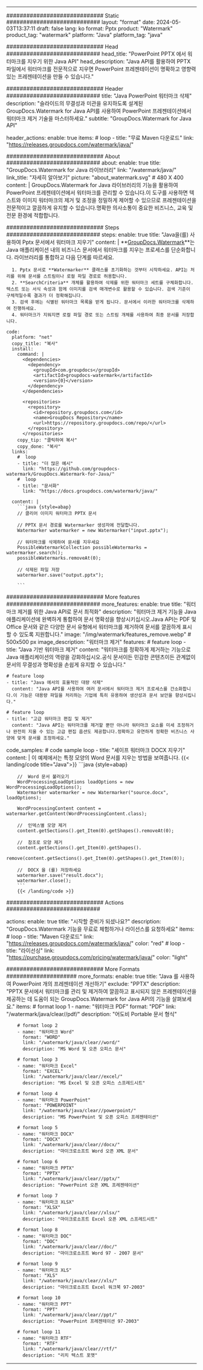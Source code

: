 
---
############################# Static ############################
layout: "format"
date:  2024-05-03T13:37:11
draft: false
lang: ko
format: Pptx
product: "Watermark"
product_tag: "watermark"
platform: "Java"
platform_tag: "java"

############################# Head ############################
head_title: "PowerPoint PPTX 에서 워터마크를 지우기 위한 Java API"
head_description: "Java API를 활용하여 PPTX 파일에서 워터마크를 전문적으로 지우면 PowerPoint 프레젠테이션이 명확하고 영향력 있는 프레젠테이션을 만들 수 있습니다."

############################# Header ############################
title: "Java PowerPoint 워터마크 삭제" 
description: "슬라이드의 무결성과 미관을 유지하도록 설계된 GroupDocs.Watermark for Java API를 사용하여 PowerPoint 프레젠테이션에서 워터마크 제거 기술을 마스터하세요."
subtitle: "GroupDocs.Watermark for Java API" 

header_actions:
  enable: true
  items:
    #  loop
    - title: "무료 Maven 다운로드"
      link: "https://releases.groupdocs.com/watermark/java/"
      
############################# About ############################
about:
    enable: true
    title: "GroupDocs.Watermark for Java 라이브러리"
    link: "/watermark/java/"
    link_title: "자세히 알아보기"
    picture: "about_watermark.svg" # 480 X 400
    content: |
       GroupDocs.Watermark for Java 라이브러리의 기능을 활용하여 PowerPoint 프레젠테이션에서 워터마크를 관리할 수 있습니다.이 도구를 사용하면 텍스트와 이미지 워터마크의 제거 및 조정을 정밀하게 제어할 수 있으므로 프레젠테이션을 전문적이고 깔끔하게 유지할 수 있습니다.명확한 의사소통이 중요한 비즈니스, 교육 및 전문 환경에 적합합니다.

############################# Steps ############################
steps:
    enable: true
    title: "Java을(를) 사용하여 Pptx 문서에서 워터마크 지우기"
    content: |
      **[GroupDocs.Watermark](https://products.groupdocs.com/watermark/java/)**는 Java 애플리케이션 내의 비즈니스 문서에서 워터마크를 지우는 프로세스를 단순화합니다. 라이브러리를 통합하고 다음 단계를 따르세요.
      
      1. Pptx 문서로 **Watermarker** 클래스를 초기화하는 것부터 시작하세요. API는 처리를 위해 문서를 스트림이나 로컬 파일 경로로 허용합니다.
      2. **SearchCriteria** 개체를 활용하여 삭제를 위한 워터마크 세트를 구체화합니다. 텍스트 또는 서식 속성과 함께 이미지를 검색 매개변수로 활용할 수 있습니다. 검색 기준이 구체적일수록 결과가 더 정확해집니다.
      3. 검색 후에는 식별된 워터마크 목록을 받게 됩니다. 문서에서 이러한 워터마크를 삭제하여 진행하세요.
      4. 워터마크가 지워지면 로컬 파일 경로 또는 스트림 개체를 사용하여 최종 문서를 저장합니다.
   
    code:
      platform: "net"
      copy_title: "복사"
      install:
        command: |
          <dependencies>
            <dependency>
              <groupId>com.groupdocs</groupId>
              <artifactId>groupdocs-watermark</artifactId>
              <version>{0}</version>
            </dependency>
          </dependencies>

          <repositories>
            <repository>
              <id>repository.groupdocs.com</id>
              <name>GroupDocs Repository</name>
              <url>https://repository.groupdocs.com/repo/</url>
            </repository>
          </repositories>
        copy_tip: "클릭하여 복사"
        copy_done: "복사"
      links:
        #  loop
        - title: "더 많은 예시"
          link: "https://github.com/groupdocs-watermark/GroupDocs.Watermark-for-Java/"
        #  loop
        - title: "문서화"
          link: "https://docs.groupdocs.com/watermark/java/"
          
      content: |
        ```java {style=abap}
        // 클리어 이미지 워터마크 PPTX 문서

        // PPTX 문서 경로를 Watermarker 생성자에 전달합니다.
        Watermarker watermarker = new Watermarker("input.pptx");
        
        // 워터마크를 삭제하여 문서를 지우세요
        PossibleWatermarkCollection possibleWatermarks = watermarker.search();
        possibleWatermarks.removeAt(0);

        // 삭제된 파일 저장
        watermarker.save("output.pptx");
        
        ```        
        
############################# More features ############################
more_features:
  enable: true
  title: "워터마크 제거를 위한 Java API로 문서 최적화"
  description: "워터마크 제거 기능을 Java 애플리케이션에 완벽하게 통합하여 문서 명확성을 향상시키십시오.Java API는 PDF 및 Office 문서와 같은 다양한 문서 유형에서 워터마크를 제거하여 문서를 깔끔하게 표시할 수 있도록 지원합니다."
  image: "/img/watermark/features_remove.webp" # 500x500 px
  image_description: "워터마크 제거"
  features:
    # feature loop
    - title: "Java 기반 워터마크 제거"
      content: "워터마크를 정확하게 제거하는 기능으로 Java 애플리케이션의 역량을 강화하십시오.공식 문서이든 민감한 콘텐츠이든 관계없이 문서의 무결성과 명확성을 손쉽게 유지할 수 있습니다."

    # feature loop
    - title: "Java 에서의 효율적인 대량 삭제"
      content: "Java API를 사용하여 여러 문서에서 워터마크 제거 프로세스를 간소화합니다.이 기능은 대용량 파일을 처리하는 기업에 특히 유용하여 생산성과 문서 보안을 향상시킵니다."

    # feature loop
    - title: "고급 워터마크 편집 및 제거"
      content: "Java API는 워터마크를 제거할 뿐만 아니라 워터마크 요소를 미세 조정하거나 완전히 지울 수 있는 고급 편집 옵션도 제공합니다.정확하고 유연하게 정확한 비즈니스 사양에 맞게 문서를 조정하세요."
      
  code_samples:
    # code sample loop
    - title: "셰이프 워터마크 DOCX 지우기"
      content: |
        이 예제에서는 특정 모양의 Word 문서를 지우는 방법을 보여줍니다.
        {{< landing/code title="Java">}}
        ```java {style=abap}
        
        //  Word 문서 불러오기
        WordProcessingLoadOptions loadOptions = new WordProcessingLoadOptions();
        Watermarker watermarker = new Watermarker("source.docx", loadOptions);

        WordProcessingContent content = watermarker.getContent(WordProcessingContent.class);

        //  인덱스별 모양 제거
        content.getSections().get_Item(0).getShapes().removeAt(0);

        //  참조로 모양 제거
        content.getSections().get_Item(0).getShapes().
            remove(content.getSections().get_Item(0).getShapes().get_Item(0));

        //  DOCX 을 (를) 저장하세요
        watermarker.save("result.docx");
        watermarker.close();
        ```
        {{< /landing/code >}}


############################# Actions ############################

actions:
  enable: true
  title: "시작할 준비가 되셨나요?"
  description: "GroupDocs.Watermark 기능을 무료로 체험하거나 라이선스를 요청하세요"
  items:
    #  loop
    - title: "Maven 다운로드"
      link: "https://releases.groupdocs.com/watermark/java/"
      color: "red"
        #  loop
    - title: "라이선싱"
      link: "https://purchase.groupdocs.com/pricing/watermark/java/"
      color: "light"


############################# More Formats #####################
more_formats:
    enable: true
    title: "Java 를 사용하여 PowerPoint 개의 프레젠테이션 개선하기"
    exclude: "PPTX"
    description: "PPTX 문서에서 워터마크를 관리 및 제거하여 깔끔하고 표시되지 않은 프레젠테이션을 제공하는 데 도움이 되는 GroupDocs.Watermark for Java API의 기능을 살펴보세요."
    items: 
        # format loop 1
        - name: "워터마크 PDF"
          format: "PDF"
          link: "/watermark/java/clear//pdf/"
          description: "어도비 Portable 문서 형식"

        # format loop 2
        - name: "워터마크 Word"
          format: "WORD"
          link: "/watermark/java/clear//word/"
          description: "MS Word 및 오픈 오피스 문서"
          
        # format loop 3
        - name: "워터마크 Excel"
          format: "EXCEL"
          link: "/watermark/java/clear//excel/"
          description: "MS Excel 및 오픈 오피스 스프레드시트"

        # format loop 4
        - name: "워터마크 PowerPoint"
          format: "POWERPOINT"
          link: "/watermark/java/clear//powerpoint/"
          description: "MS PowerPoint 및 오픈 오피스 프레젠테이션"

        # format loop 5
        - name: "워터마크 DOCX"
          format: "DOCX"
          link: "/watermark/java/clear//docx/"
          description: "마이크로소프트 Word 오픈 XML 문서"
          
        # format loop 6
        - name: "워터마크 PPTX"
          format: "PPTX"
          link: "/watermark/java/clear//pptx/"
          description: "PowerPoint 오픈 XML 프레젠테이션"
          
        # format loop 7
        - name: "워터마크 XLSX"
          format: "XLSX"
          link: "/watermark/java/clear//xlsx/"
          description: "마이크로소프트 Excel 오픈 XML 스프레드시트"

        # format loop 8
        - name: "워터마크 DOC"
          format: "DOC"
          link: "/watermark/java/clear//doc/"
          description: "마이크로소프트 Word 97 - 2007 문서"

        # format loop 9
        - name: "워터마크 XLS"
          format: "XLS"
          link: "/watermark/java/clear//xls/"
          description: "마이크로소프트 Excel 워크북 97-2003"

        # format loop 10
        - name: "워터마크 PPT"
          format: "PPT"
          link: "/watermark/java/clear//ppt/"
          description: "PowerPoint 프레젠테이션 97-2003"

        # format loop 11
        - name: "워터마크 RTF"
          format: "RTF"
          link: "/watermark/java/clear//rtf/"
          description: "리치 텍스트 포맷"

---